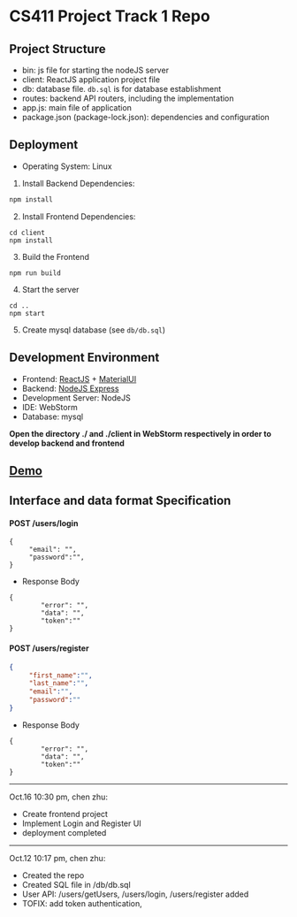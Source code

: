 # CS411 Project Track 1 Repo


## Project Structure
* bin: js file for starting the nodeJS server
* client: ReactJS application project file
* db: database file. ```db.sql``` is for database establishment
* routes: backend API routers, including the implementation
* app.js: main file of application
* package.json (package-lock.json): dependencies and configuration

## Deployment
* Operating System: Linux

1. Install Backend Dependencies:
```bash
npm install
```
2. Install Frontend Dependencies:
```angular2html
cd client
npm install
```
3. Build the Frontend
```angular2html
npm run build
```

4. Start the server
```angular2html
cd ..
npm start
```

5. Create mysql database (see ```db/db.sql```)

## Development Environment
* Frontend: [ReactJS](https://reactjs.org) + [MaterialUI](https://v0.material-ui.com/#/)
* Backend: [NodeJS Express](https://expressjs.com)
* Development Server: NodeJS
* IDE: WebStorm
* Database: mysql

**Open the directory ./ and ./client in WebStorm respectively in order to develop backend and frontend**

## [Demo](chenzhu2.web.illinois.edu)

## Interface and data format Specification
#### POST /users/login
```
{
     "email": "",
     "password":"",
}
```

* Response Body
```
{
        "error": "",
        "data": "",
        "token":""
}
```

#### POST /users/register

```json
{
     "first_name":"",
     "last_name":"",
     "email":"",
     "password":""
}
```
* Response Body
```
{
        "error": "",
        "data": "",
        "token":""
}
```

---
Oct.16 10:30 pm, chen zhu:
* Create frontend project
* Implement Login and Register UI
* deployment completed

---
Oct.12 10:17 pm, chen zhu:

* Created the repo
* Created SQL file in /db/db.sql
* User API:  /users/getUsers, /users/login, /users/register added
* TOFIX: add token authentication,
